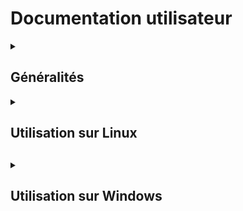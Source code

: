 # Documentation utilisateur

<details>
<summary><h2> Généralités </h2></summary>
<br>
<summary><h3> Les fonctions du script</h3></summary>

Nous vous proposons un menu permettant de faire différentes demandes (actions ou informations) sur deux cibles possibles :
  * Cible : Utilisateur
  * Cible : Ordinateur

<summary><h4> Les différentes actions </h4></summary>

Concernant la cible utilisateur, vous pouvez demander :
  * Créer un utilisateur
  * Supprimer un utilisateur
  * Modifier le mot de passe d'un utilisateur

Concernant la cible ordinateur, vous pouvez demander :
  * Redémarrer l'ordinateur
  * Eteindre l'ordinateur

<summary><h4> Les différentes informations</h4></summary>

Concernant la cible utilisateur, vous pouvez demander :
  * Les dates de connexion d'un utilisateur
  * Si l'utilisateur existe

Concernant la cible ordinateur, vous pouvez demander :
  * Le type de système d'exploitation de l'ordinateur
  * L'uptime de l'ordinateur

</details>


<details>
<summary><h2> Utilisation sur Linux<h2></summary>
<br>

  + <details>
    <summary><h4>Utilisation de base<h4></summary>
    <br>

    </details>
    
  + <details>
    <summary><h4>Utilisation avancée<h4></summary>
    <br>

    </details>

  + <details>
    <summary><h4>F.A.Q.<h4></summary>
    <br>
    <b>Solutions aux problèmes connus et communs liés à l'utilisation :</b>
    </details>

</details>

<details>
<summary><h2>Utilisation sur Windows<h2></summary>
<br>

  + <details>
    <summary><h4>Utilisation de base<h4></summary>
    <br>
    <b>Comment utiliser les fonctionnalités clés :</b>
    </details>    
    
  + <details>
    <summary><h4>Utilisation avancée<h4></summary>
    <br>
    <b>Comment utiliser au mieux les options :</b>
    </details>

  + <details>
    <summary><h4>F.A.Q.<h4></summary>
    <br>
    <b>Solutions aux problèmes connus et communs liés à l'utilisation :</b>
    </details>


</details>

